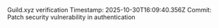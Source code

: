 Guild.xyz verification
Timestamp: 2025-10-30T16:09:40.356Z
Commit: Patch security vulnerability in authentication
